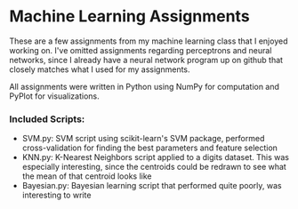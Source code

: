 # Machine Learning Assignments

These are a few assignments from my machine learning class that I enjoyed working on. 
I've omitted assignments regarding perceptrons and neural networks, since I already have a neural network program up on github that closely matches what I used for my assignments.

All assignments were written in Python using NumPy for computation and PyPlot for visualizations.

### Included Scripts:
  * SVM.py: SVM script using scikit-learn's SVM package, performed cross-validation for finding the best parameters and feature selection
  * KNN.py: K-Nearest Neighbors script applied to a digits dataset. This was especially interesting, since the centroids could be redrawn to see what the mean of that centroid looks like
  * Bayesian.py: Bayesian learning script that performed quite poorly, was interesting to write
